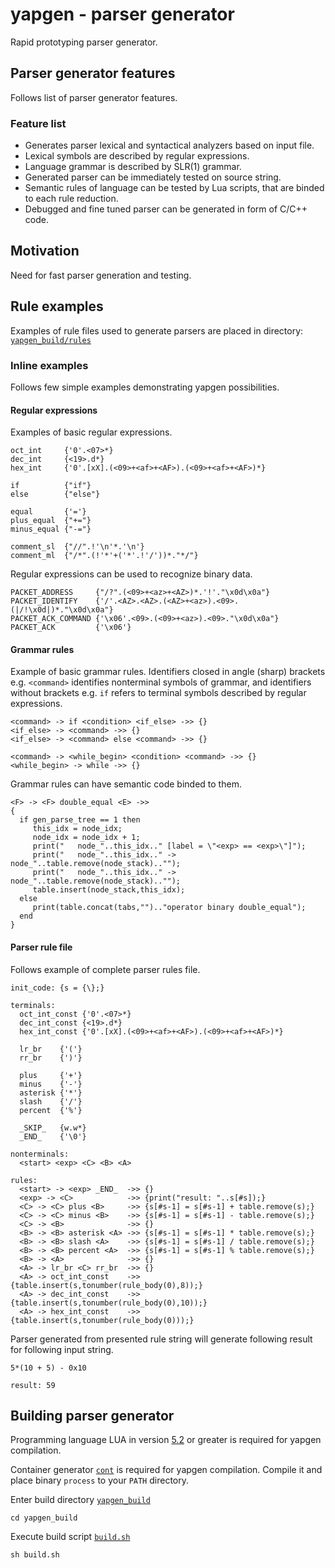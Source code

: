 # yapgen - parser generator

Rapid prototyping parser generator.

## Parser generator features

Follows list of parser generator features.

### Feature list

* Generates parser lexical and syntactical analyzers based on input file.
* Lexical symbols are described by regular expressions.
* Language grammar is described by SLR(1) grammar.
* Generated parser can be immediately tested on source string.
* Semantic rules of language can be tested by Lua scripts, that are binded to
  each rule reduction.
* Debugged and fine tuned parser can be generated in form of C/C++ code.

## Motivation

Need for fast parser generation and testing.

## Rule examples

Examples of rule files used to generate parsers are placed in directory:
[`yapgen_build/rules`](https://github.com/izuzanak/yapgen/tree/master/yapgen_build/rules)

### Inline examples

Follows few simple examples demonstrating yapgen possibilities.

#### Regular expressions

Examples of basic regular expressions.

```
oct_int     {'0'.<07>*}
dec_int     {<19>.d*}
hex_int     {'0'.[xX].(<09>+<af>+<AF>).(<09>+<af>+<AF>)*}

if          {"if"}
else        {"else"}

equal       {'='}
plus_equal  {"+="}
minus_equal {"-="}

comment_sl  {"//".!'\n'*.'\n'}
comment_ml  {"/*".(!'*'+('*'.!'/'))*."*/"}
```

Regular expressions can be used to recognize binary data.

```
PACKET_ADDRESS     {"/?".(<09>+<az>+<AZ>)*.'!'."\x0d\x0a"}
PACKET_IDENTIFY    {'/'.<AZ>.<AZ>.(<AZ>+<az>).<09>.(|/!\x0d|)*."\x0d\x0a"}
PACKET_ACK_COMMAND {'\x06'.<09>.(<09>+<az>).<09>."\x0d\x0a"}
PACKET_ACK         {'\x06'}
```

#### Grammar rules

Example of basic grammar rules. Identifiers closed in angle (sharp) brackets
e.g. `<command>` identifies nonterminal symbols of grammar, and identifiers
without brackets e.g. `if` refers to terminal symbols described by regular
expressions.

```
<command> -> if <condition> <if_else> ->> {}
<if_else> -> <command> ->> {}
<if_else> -> <command> else <command> ->> {}

<command> -> <while_begin> <condition> <command> ->> {}
<while_begin> -> while ->> {}
```

Grammar rules can have semantic code binded to them.

```
<F> -> <F> double_equal <E> ->>
{
  if gen_parse_tree == 1 then
     this_idx = node_idx;
     node_idx = node_idx + 1;
     print("   node_"..this_idx.." [label = \"<exp> == <exp>\"]");
     print("   node_"..this_idx.." -> node_"..table.remove(node_stack).."");
     print("   node_"..this_idx.." -> node_"..table.remove(node_stack).."");
     table.insert(node_stack,this_idx);
  else
     print(table.concat(tabs,"").."operator binary double_equal");
  end
}
```

#### Parser rule file

Follows example of complete parser rules file.

```
init_code: {s = {\};}

terminals:
  oct_int_const {'0'.<07>*}
  dec_int_const {<19>.d*}
  hex_int_const {'0'.[xX].(<09>+<af>+<AF>).(<09>+<af>+<AF>)*}

  lr_br    {'('}
  rr_br    {')'}

  plus     {'+'}
  minus    {'-'}
  asterisk {'*'}
  slash    {'/'}
  percent  {'%'}

  _SKIP_   {w.w*}
  _END_    {'\0'}

nonterminals:
  <start> <exp> <C> <B> <A>

rules:
  <start> -> <exp> _END_  ->> {}
  <exp> -> <C>            ->> {print("result: "..s[#s]);}
  <C> -> <C> plus <B>     ->> {s[#s-1] = s[#s-1] + table.remove(s);}
  <C> -> <C> minus <B>    ->> {s[#s-1] = s[#s-1] - table.remove(s);}
  <C> -> <B>              ->> {}
  <B> -> <B> asterisk <A> ->> {s[#s-1] = s[#s-1] * table.remove(s);}
  <B> -> <B> slash <A>    ->> {s[#s-1] = s[#s-1] / table.remove(s);}
  <B> -> <B> percent <A>  ->> {s[#s-1] = s[#s-1] % table.remove(s);}
  <B> -> <A>              ->> {}
  <A> -> lr_br <C> rr_br  ->> {}
  <A> -> oct_int_const    ->> {table.insert(s,tonumber(rule_body(0),8));}
  <A> -> dec_int_const    ->> {table.insert(s,tonumber(rule_body(0),10));}
  <A> -> hex_int_const    ->> {table.insert(s,tonumber(rule_body(0)));}
```

Parser generated from presented rule string will generate following result
for following input string.

```
5*(10 + 5) - 0x10
```
```
result: 59
```

## Building parser generator

Programming language LUA in version [5.2](http://www.lua.org/ftp/) or greater
is required for yapgen compilation.

Container generator [`cont`](https://github.com/izuzanak/cont) is required for
yapgen compilation. Compile it and place binary `process` to your `PATH`
directory.

Enter build directory [`yapgen_build`](https://github.com/izuzanak/yapgen/tree/master/yapgen_build)
```
cd yapgen_build
```
Execute build script [`build.sh`](https://github.com/izuzanak/yapgen/blob/master/yapgen_build/build.sh)
```
sh build.sh
```

